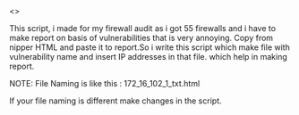 <<Nipper Firewall IP Extrator>>

This script, i made for my firewall audit as i got 55 firewalls and i have to make report on basis of vulnerabilities that is very annoying.
Copy from nipper HTML and paste it to report.So i write this script which make file with vulnerability name and insert IP addresses in that file.
which help in making report.

NOTE: File Naming is like this : 172_16_102_1_txt.html

If your file naming is different make changes in the script.

 
